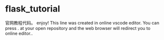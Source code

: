 # flask_tutorial
官网教程代码。
enjoy!
This line was created in online vscode editor.
You can press . at your open repository and the web browser will redirect you to online editor..